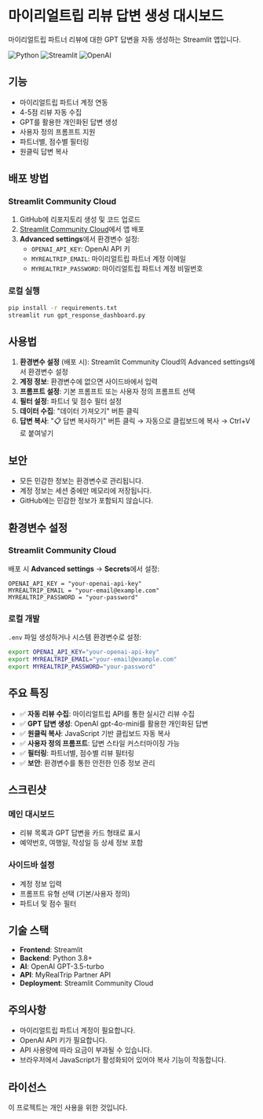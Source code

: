 # 마이리얼트립 리뷰 답변 생성 대시보드

마이리얼트립 파트너 리뷰에 대한 GPT 답변을 자동 생성하는 Streamlit 앱입니다.

![Python](https://img.shields.io/badge/python-3.8+-blue.svg)
![Streamlit](https://img.shields.io/badge/streamlit-1.28+-red.svg)
![OpenAI](https://img.shields.io/badge/OpenAI-GPT--3.5--turbo-green.svg)

## 기능

- 마이리얼트립 파트너 계정 연동
- 4-5점 리뷰 자동 수집
- GPT를 활용한 개인화된 답변 생성
- 사용자 정의 프롬프트 지원
- 파트너별, 점수별 필터링
- 원클릭 답변 복사

## 배포 방법

### Streamlit Community Cloud

1. GitHub에 리포지토리 생성 및 코드 업로드
2. [Streamlit Community Cloud](https://share.streamlit.io/)에서 앱 배포
3. **Advanced settings**에서 환경변수 설정:
   - `OPENAI_API_KEY`: OpenAI API 키
   - `MYREALTRIP_EMAIL`: 마이리얼트립 파트너 계정 이메일
   - `MYREALTRIP_PASSWORD`: 마이리얼트립 파트너 계정 비밀번호

### 로컬 실행

```bash
pip install -r requirements.txt
streamlit run gpt_response_dashboard.py
```

## 사용법

1. **환경변수 설정** (배포 시): Streamlit Community Cloud의 Advanced settings에서 환경변수 설정
2. **계정 정보**: 환경변수에 없으면 사이드바에서 입력
3. **프롬프트 설정**: 기본 프롬프트 또는 사용자 정의 프롬프트 선택
4. **필터 설정**: 파트너 및 점수 필터 설정
5. **데이터 수집**: "데이터 가져오기" 버튼 클릭
6. **답변 복사**: "📋 답변 복사하기" 버튼 클릭 → 자동으로 클립보드에 복사 → Ctrl+V로 붙여넣기

## 보안

- 모든 민감한 정보는 환경변수로 관리됩니다.
- 계정 정보는 세션 중에만 메모리에 저장됩니다.
- GitHub에는 민감한 정보가 포함되지 않습니다.

## 환경변수 설정

### Streamlit Community Cloud
배포 시 **Advanced settings** → **Secrets**에서 설정:
```
OPENAI_API_KEY = "your-openai-api-key"
MYREALTRIP_EMAIL = "your-email@example.com"
MYREALTRIP_PASSWORD = "your-password"
```

### 로컬 개발
`.env` 파일 생성하거나 시스템 환경변수로 설정:
```bash
export OPENAI_API_KEY="your-openai-api-key"
export MYREALTRIP_EMAIL="your-email@example.com"
export MYREALTRIP_PASSWORD="your-password"
```

## 주요 특징

- ✅ **자동 리뷰 수집**: 마이리얼트립 API를 통한 실시간 리뷰 수집
- ✅ **GPT 답변 생성**: OpenAI gpt-4o-mini를 활용한 개인화된 답변
- ✅ **원클릭 복사**: JavaScript 기반 클립보드 자동 복사
- ✅ **사용자 정의 프롬프트**: 답변 스타일 커스터마이징 가능
- ✅ **필터링**: 파트너별, 점수별 리뷰 필터링
- ✅ **보안**: 환경변수를 통한 안전한 인증 정보 관리

## 스크린샷

### 메인 대시보드
- 리뷰 목록과 GPT 답변을 카드 형태로 표시
- 예약번호, 여행일, 작성일 등 상세 정보 포함

### 사이드바 설정
- 계정 정보 입력
- 프롬프트 유형 선택 (기본/사용자 정의)
- 파트너 및 점수 필터

## 기술 스택

- **Frontend**: Streamlit
- **Backend**: Python 3.8+
- **AI**: OpenAI GPT-3.5-turbo
- **API**: MyRealTrip Partner API
- **Deployment**: Streamlit Community Cloud

## 주의사항

- 마이리얼트립 파트너 계정이 필요합니다.
- OpenAI API 키가 필요합니다.
- API 사용량에 따라 요금이 부과될 수 있습니다.
- 브라우저에서 JavaScript가 활성화되어 있어야 복사 기능이 작동합니다.

## 라이선스

이 프로젝트는 개인 사용을 위한 것입니다.

